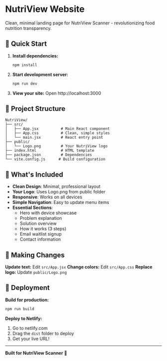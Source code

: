 # NutriView Website

Clean, minimal landing page for NutriView Scanner - revolutionizing food nutrition transparency.

## 🚀 Quick Start

1. **Install dependencies:**
   ```bash
   npm install
   ```

2. **Start development server:**
   ```bash
   npm run dev
   ```

3. **View your site:**
   Open http://localhost:3000

## 📁 Project Structure

```
NutriView/
├── src/
│   ├── App.jsx          # Main React component
│   ├── App.css          # Clean, simple styles
│   └── main.jsx         # React entry point
├── public/
│   └── Logo.png         # Your NutriView logo
├── index.html           # HTML template
├── package.json         # Dependencies
└── vite.config.js      # Build configuration
```

## 🎨 What's Included

- **Clean Design**: Minimal, professional layout
- **Your Logo**: Uses Logo.png from public folder
- **Responsive**: Works on all devices
- **Simple Navigation**: Easy to update menu items
- **Essential Sections**:
  - Hero with device showcase
  - Problem explanation
  - Solution overview
  - How it works (3 steps)
  - Email waitlist signup
  - Contact information

## 📝 Making Changes

**Update text:** Edit `src/App.jsx`
**Change colors:** Edit `src/App.css`
**Replace logo:** Update `public/Logo.png`

## 🚀 Deployment

**Build for production:**
```bash
npm run build
```

**Deploy to Netlify:**
1. Go to netlify.com
2. Drag the `dist` folder to deploy
3. Get your live URL!

---

**Built for NutriView Scanner** 🌱